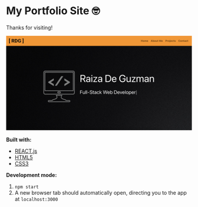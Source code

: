 My Portfolio Site 🤓
=========
Thanks for visiting!

!["Home page screenshot"](https://github.com/Raiza-D/my-portfolio/blob/master/docs/portfolio-screenshot.png?raw=true)

**Built with:**
  - [REACT.js](https://reactjs.org/)
  - [HTML5](https://developer.mozilla.org/en-US/docs/Glossary/HTML5)
  - [CSS3](https://developer.mozilla.org/en-US/docs/Web/CSS)

**Development mode:**
  1. ```npm start```
  2. A new browser tab should automatically open, directing you to the app at ```localhost:3000```